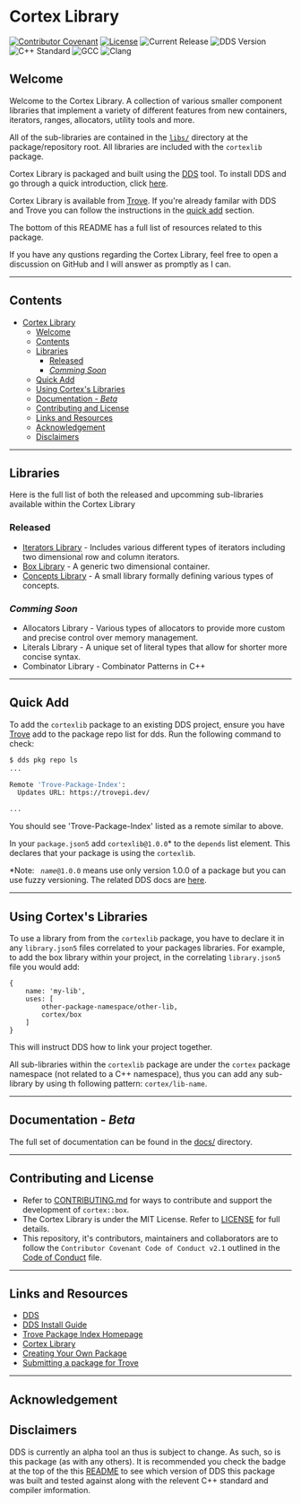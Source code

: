 # Cortex Library

[![Contributor Covenant](https://img.shields.io/badge/Contributor%20Covenant-2.1-4baaaa.svg)](CODE_OF_CONDUCT.md)
[![License](https://img.shields.io/github/license/cortexlib/box)](LICENSE)
![Current Release](https://img.shields.io/github/v/release/cortexlib/box)
![DDS Version](https://img.shields.io/badge/DDS%20Version-alpha--6-blue)
![C++ Standard](https://img.shields.io/badge/C%2B%2B%20Standard-C%2B%2B20-red)
![GCC](https://img.shields.io/badge/GCC-11.1.0-yellow)
![Clang](https://img.shields.io/badge/Clang-❌-yellow)

## Welcome

Welcome to the Cortex Library. A collection of various smaller component libraries that implement a variety of different features from new containers, iterators, ranges, allocators, utility tools and more.

All of the sub-libraries are contained in the [`libs/`](libs/) directory at the package/repository root. All libraries are included with the `cortexlib` package.

Cortex Library is packaged and built using the [DDS](https://dds.pizza) tool. To install DDS and go through a quick introduction, click [here](https://dds.pizza/docs/tut/index.html).

Cortex Library is available from [Trove](https://tropepi.dev). If you're already familar with DDS and Trove you can follow the instructions in the [quick add](#quick-add) section.

The bottom of this README has a full list of resources related to this package.

If you have any qustions regarding the Cortex Library, feel free to open a discussion on GitHub and I will answer as promptly as I can.

---

## Contents

- [Cortex Library](#cortex-library)
  - [Welcome](#welcome)
  - [Contents](#contents)
  - [Libraries](#libraries)
    - [Released](#released)
    - [_Comming Soon_](#comming-soon)
  - [Quick Add](#quick-add)
  - [Using Cortex's Libraries](#using-cortexs-libraries)
  - [Documentation - _Beta_](#documentation---beta)
  - [Contributing and License](#contributing-and-license)
  - [Links and Resources](#links-and-resources)
  - [Acknowledgement](#acknowledgement)
  - [Disclaimers](#disclaimers)

---

## Libraries

Here is the full list of both the released and upcomming sub-libraries available within the Cortex Library

### Released

- [Iterators Library](libs/iterators/README.md) - Includes various different types of iterators including two dimensional row and column iterators.
- [Box Library](libs/iterators/README.md) - A generic two dimensional container.
- [Concepts Library](libs/concepts/README.md) - A small library formally defining various types of concepts.

[//]: # "### In Beta"
[//]: # "- "

### _Comming Soon_

- Allocators Library - Various types of allocators to provide more custom and precise control over memory management.
- Literals Library - A unique set of literal types that allow for shorter more concise syntax.
- Combinator Library - Combinator Patterns in C++

---

## Quick Add

To add the `cortexlib` package to an existing DDS project, ensure you have [Trove](https://trovepi.dev) add to the package repo list for dds. Run the following command to check:

```sh
$ dds pkg repo ls
...

Remote 'Trove-Package-Index':
  Updates URL: https://trovepi.dev/

...
```

You should see 'Trove-Package-Index' listed as a remote similar to above.

In your `package.json5` add `cortexlib@1.0.0`* to the `depends` list element. This declares that your package is using the `cortexlib`.

*Note: ` `_`name`_`@1.0.0` means use only version 1.0.0 of a package but you can use fuzzy versioning. The related DDS docs are [here](https://dds.pizza/docs/guide/interdeps.html#compatible-range-specifiers).

---

## Using Cortex's Libraries

To use a library from from the `cortexlib` package, you have to declare it in any `library.json5` files correlated to your packages libraries. For example, to add the box library within your project, in the correlating `library.json5` file you would add:

```json5
{
    name: 'my-lib',
    uses: [
        other-package-namespace/other-lib,
        cortex/box
    ]
}
```

This will instruct DDS how to link your project together.

All sub-libraries within the `cortexlib` package are under the `cortex` package namespace (not related to a C++ namespace), thus you can add any sub-library by using th following pattern: `cortex/lib-name`.

---

## Documentation - _Beta_

The full set of documentation can be found in the [docs/](docs/) directory.

---

## Contributing and License

- Refer to [CONTRIBUTING.md](CONTRIBUTING.md) for ways to contribute and support the development of `cortex::box`.
- The Cortex Library is under the MIT License. Refer to [LICENSE](LICENSE) for full details.
- This repository, it's contributors, maintainers and collaborators are to follow the `Contributor Covenant Code of Conduct v2.1` outlined in the [Code of Conduct](CODE_OF_CONDUCT.md) file.

---

## Links and Resources

- [DDS](https://dds.pizza)
- [DDS Install Guide](https://dds.pizza/docs/tut/install.html)
- [Trove Package Index Homepage](https://trovepi.dev)
- [Cortex Library](https://github.com/cortexlib/cortexlib)
- [Creating Your Own Package](https://trovepi.dev)
- [Submitting a package for Trove](https://trovepi.dev)

---

## Acknowledgement

## Disclaimers

DDS is currently an alpha tool an thus is subject to change. As such, so is this package (as with any others). It is recommended you check the badge at the top of the this [README](#cortex-library) to see which version of DDS this package was built and tested against along with the relevent C++ standard and compiler imformation.
